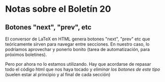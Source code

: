 # Notas sobre el Boletín 20

## Botones "next", "prev", etc

El conversor de LaTeX en HTML genera botones "next", "prev" etc que teóricamente sirven para navegar entre secciones. En nuestro caso, lo podríamos aprovechar y ponerlo bonito (tarea de automatización, para próximos boletines).

Pero por ahora no lo estamos utilizando. Hay que acordarse de repasar todo el código html que nos haya tocado y *eliminar los botones de este tipo* (suelen estar al principio y al final de cada sección)
